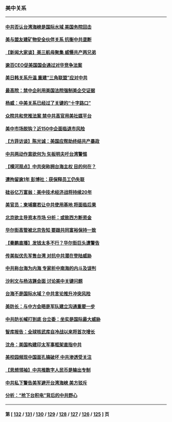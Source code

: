 ### 美中关系
---
#### [中共否认台湾海峡是国际水域 美国务院回击](../../pages/nf1412576/n13760335.md) 
#### [美与盟友建矿物安全伙伴关系 抗衡中共垄断](../../pages/nf1412576/n13760282.md) 
#### [【新闻大家谈】美三航母聚集 威慑共产两兄弟](../../pages/nf1412576/n13759838.md) 
#### [逾百CEO促美国国会通过对华竞争法案](../../pages/nf1412576/n13760158.md) 
#### [美日韩关系升温 重建“三角联盟”应对中共](../../pages/nf1412576/n13760016.md) 
#### [最高院：禁中企利用美国法院强制美企交证据](../../pages/nf1412576/n13759827.md) 
#### [杨威：中美关系已经过了关键的“十字路口”](../../pages/nf1412576/n13759798.md) 
#### [众院共和党推法案 禁中共高官用美社媒平台](../../pages/nf1412576/n13759773.md) 
#### [美中市场脱钩？近150中企面临退市风险](../../pages/nf1412576/n13759737.md) 
#### [【方菲访谈】陈光诚：美国应帮助终结共产暴政](../../pages/nf1412576/n13759521.md) 
#### [中共两动作意欲何为 矢板明夫吁台湾警惕](../../pages/nf1412576/n13759675.md) 
#### [【横河观点】中共突称拥台海主权 目的何在？](../../pages/nf1412576/n13759690.md) 
#### [遭拘留逾1年 彭博社：获保释员工仍失联](../../pages/nf1412576/n13759575.md) 
#### [硅谷亿万富翁：美中技术经济战将持续20年](../../pages/nf1412576/n13759522.md) 
#### [美官员：柬埔寨若让中共使用基地 将面临后果](../../pages/nf1412576/n13759316.md) 
#### [北京欲主导资本市场 分析：或致西方断资金](../../pages/nf1412576/n13759138.md) 
#### [华尔街高管被北京告知 要跟共同富裕保持一致](../../pages/nf1412576/n13759067.md) 
#### [【秦鹏直播】发钱太多不行？华尔街巨头遭警告](../../pages/nf1412576/n13758979.md) 
#### [传美拟优先军售台湾 对抗中共潜在登陆威胁](../../pages/nf1412576/n13758962.md) 
#### [中共称台海为内海 专家析中南海的内斗及误判](../../pages/nf1412576/n13758772.md) 
#### [沙利文与杨洁篪会面 讨论美中关键问题](../../pages/nf1412576/n13758918.md) 
#### [台海不是国际水域？中共言论推升冲突风险](../../pages/nf1412576/n13758829.md) 
#### [美防长：与中方会晤是军队建立沟通重要一步](../../pages/nf1412576/n13758740.md) 
#### [中共防长喊打到底 台立委：坐实是国际最大威胁](../../pages/nf1412576/n13758711.md) 
#### [智库报告：全球核武库自冷战以来将首次增长](../../pages/nf1412576/n13758548.md) 
#### [沈舟：美国构建印太军事框架直指中共](../../pages/nf1412576/n13758167.md) 
#### [美校园频现中国面孔搞破坏 中共渗透受关注](../../pages/nf1412576/n13758129.md) 
#### [【思想领袖】中共推数字人民币是输出专制](../../pages/nf1412576/n13742264.md) 
#### [中共私下警告美军避开台湾海峡 美方驳斥](../../pages/nf1412576/n13758085.md) 
#### [分析：“抢下台积电”背后的中共野心](../../pages/nf1412576/n13758053.md) 

---
#### 第 [ [132](./132.md) / [131](./131.md) / [130](./130.md) / [129](./129.md) / [128](./128.md) / [127](./127.md) / [126](./126.md) / [125](./125.md) ] 页
